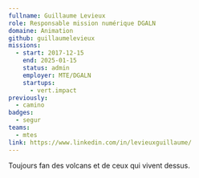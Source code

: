 ```yaml
---
fullname: Guillaume Levieux
role: Responsable mission numérique DGALN
domaine: Animation
github: guillaumelevieux
missions:
  - start: 2017-12-15
    end: 2025-01-15
    status: admin
    employer: MTE/DGALN
    startups:
      - vert.impact
previously:
  - camino
badges:
  - segur
teams:
  - mtes
link: https://www.linkedin.com/in/levieuxguillaume/
---
```

Toujours fan des volcans et de ceux qui vivent dessus.
